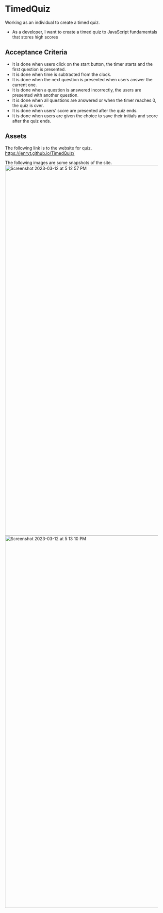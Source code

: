 # TimedQuiz

Working as an individual to create a timed quiz.

* As a developer, I want to create a timed quiz to JavaScript fundamentals that stores high scores

## Acceptance Criteria

* It is done when users click on the start button, the timer starts and the first question is presented.
* It is done when time is subtracted from the clock. 
* It is done when the next question is presented when users answer the current one.
* It is done when a question is answered incorrectly, the users are presented with another question.
* It is done when all questions are answered or when the timer reaches 0, the quiz is over.
* It is done when users’ score are presented after the quiz ends.
* It is done when users are given the choice to save their initials and score after the quiz ends.
## Assets

The following link is to the website for quiz. 
https://jenryt.github.io/TimedQuiz/

The following images are some snapshots of the site.
<img width="1218" alt="Screenshot 2023-03-12 at 5 12 57 PM" src="https://user-images.githubusercontent.com/116051329/224583001-dd78efa5-c967-42cf-a86e-be71df912ee5.png">
<img width="1225" alt="Screenshot 2023-03-12 at 5 13 10 PM" src="https://user-images.githubusercontent.com/116051329/224583003-a0153ff2-562b-4a0f-a280-3fc646181a19.png">
